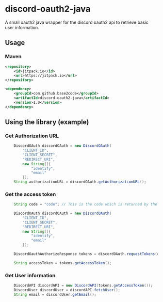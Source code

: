 # discord-oauth2-java

A small oauth2 java wrapper for the discord oauth2 api to retrieve basic user information.

## Usage

### Maven
```xml
<repository>
    <id>jitpack.io</id>
    <url>https://jitpack.io</url>
</repository>
```

```xml
<dependency>
    <groupId>com.github.base2code</groupId>
    <artifactId>discord-oauth2-java</artifactId>
    <version>1.0</version>
</dependency>
```

## Using the library (example)

### Get Authorization URL
```java
    DiscordOAuth discordOAuth = new DiscordOAuth(
        "CLIENT_ID",
        "CLIENT_SECRET",
        "REDIRECT_URI",
        new String[]{
            "identify",
            "email"
        });
    String authorizationURL = discordOAuth.getAuthorizationURL();
```

### Get the access token
```java
    String code = "code"; // This is the code which is returned by the discord oauth2 api
    
    DiscordOAuth discordOAuth = new DiscordOAuth(
        "CLIENT_ID",
        "CLIENT_SECRET",
        "REDIRECT_URI",
        new String[]{
            "identify",
            "email"
        });
        
    DiscordOauthAuthorizeResponse tokens = discordOAuth.requestTokens(code);
    
    String accessToken = tokens.getAccessToken();
```
    

### Get User information
```java
    DiscordAPI discordAPI = new DiscordAPI(tokens.getAccessToken());
    DiscordUser discordUser = discordAPI.fetchUser();
    String email = discordUser.getEmail();
```
